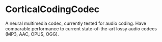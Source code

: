 # CorticalCodingCodec
A neural multimedia codec, currently tested for audio coding. Have comparable performance to current state-of-the-art lossy audio codecs (MP3, AAC, OPUS, OGG). 
